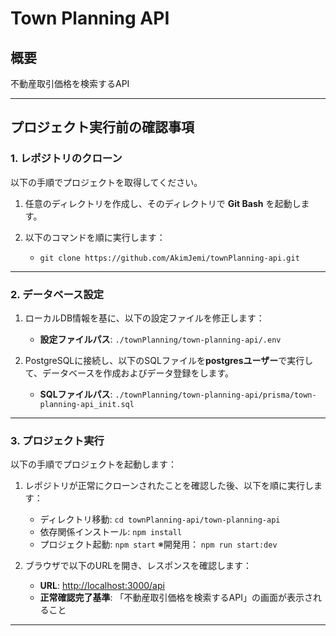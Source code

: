 # Town Planning API

## 概要
不動産取引価格を検索するAPI

---

## プロジェクト実行前の確認事項

### 1. レポジトリのクローン
以下の手順でプロジェクトを取得してください。

1. 任意のディレクトリを作成し、そのディレクトリで **Git Bash** を起動します。
2. 以下のコマンドを順に実行します：

   - `git clone https://github.com/AkimJemi/townPlanning-api.git`  

---

### 2. データベース設定

1. ローカルDB情報を基に、以下の設定ファイルを修正します：

   - **設定ファイルパス**: `./townPlanning/town-planning-api/.env`

2. PostgreSQLに接続し、以下のSQLファイルを**postgresユーザー**で実行して、データベースを作成およびデータ登録をします。

   - **SQLファイルパス**: `./townPlanning/town-planning-api/prisma/town-planning-api_init.sql`

---

### 3. プロジェクト実行

以下の手順でプロジェクトを起動します：

1. レポジトリが正常にクローンされたことを確認した後、以下を順に実行します：

   - ディレクトリ移動: `cd townPlanning-api/town-planning-api`  
   - 依存関係インストール: `npm install`  
   - プロジェクト起動: `npm start`  ※開発用： `npm run start:dev`   

2. ブラウザで以下のURLを開き、レスポンスを確認します：

   - **URL**: [http://localhost:3000/api](http://localhost:3000/api)
   - **正常確認完了基準**: 「不動産取引価格を検索するAPI」の画面が表示されること

---
